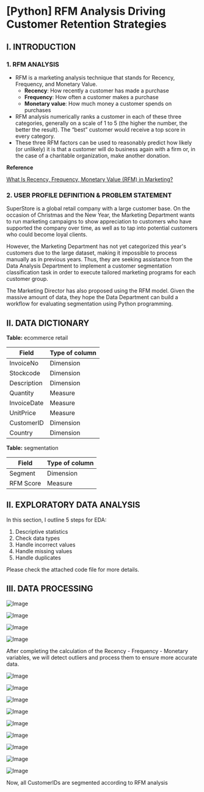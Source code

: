 # [Python] RFM Analysis Driving Customer Retention Strategies
## **I. INTRODUCTION**

### **1. RFM ANALYSIS**

- RFM is a marketing analysis technique that stands for Recency, Frequency, and Monetary Value.
    - **Recency**: How recently a customer has made a purchase
    - **Frequency**: How often a customer makes a purchase
    - **Monetary value**: How much money a customer spends on purchases
- RFM analysis numerically ranks a customer in each of these three categories, generally on a scale of 1 to 5 (the higher the number, the better the result). The “best” customer would receive a top score in every category.
- These three RFM factors can be used to reasonably predict how likely (or unlikely) it is that a customer will do business again with a firm or, in the case of a charitable organization, make another donation.

**Reference**

[What Is Recency, Frequency, Monetary Value (RFM) in Marketing?](https://www.investopedia.com/terms/r/rfm-recency-frequency-monetary-value.asp)

### 2. **USER PROFILE DEFINITION & PROBLEM STATEMENT**

SuperStore is a global retail company with a large customer base. On the occasion of Christmas and the New Year, the Marketing Department wants to run marketing campaigns to show appreciation to customers who have supported the company over time, as well as to tap into potential customers who could become loyal clients.

However, the Marketing Department has not yet categorized this year's customers due to the large dataset, making it impossible to process manually as in previous years. Thus, they are seeking assistance from the Data Analysis Department to implement a customer segmentation classification task in order to execute tailored marketing programs for each customer group.

The Marketing Director has also proposed using the RFM model. Given the massive amount of data, they hope the Data Department can build a workflow for evaluating segmentation using Python programming.

## **II. DATA DICTIONARY**

**Table:** ecommerce retail

| **Field** | **Type of column** |
| --- | --- |
| InvoiceNo | Dimension |
| Stockcode | Dimension |
| Description | Dimension |
| Quantity | Measure |
| InvoiceDate | Measure |
| UnitPrice | Measure |
| CustomerID | Dimension |
| Country | Dimension |

**Table:** segmentation

| **Field** | **Type of column** |
| --- | --- |
| Segment | Dimension |
| RFM Score | Measure |

## **II. EXPLORATORY DATA ANALYSIS**

In this section, I outline 5 steps for EDA:

1. Descriptive statistics
2. Check data types
3. Handle incorrect values
4. Handle missing values
5. Handle duplicates

Please check the attached code file for more details.

## **III. DATA PROCESSING**

![Image](https://github.com/user-attachments/assets/670a60be-833f-4a5d-9f75-1413d313dd92)

![Image](https://github.com/user-attachments/assets/86da71f1-16c3-475d-838a-12bf887a4970)

![Image](https://github.com/user-attachments/assets/546ef703-4280-4bc0-9fbf-1b1e3f1af61d)

![Image](https://github.com/user-attachments/assets/ffceeb97-3082-4951-8854-1681ef274df9)

After completing the calculation of the Recency - Frequency - Monetary variables, we will detect outliers and process them to ensure more accurate data.

![Image](https://github.com/user-attachments/assets/05bd8a2a-6af5-4560-90a1-4c6b857859fe)

![Image](https://github.com/user-attachments/assets/f0e591a8-b583-416a-ae50-195d25c709f8)

![Image](https://github.com/user-attachments/assets/baef674b-5dd8-4487-9f83-4bc23206c122)

![Image](https://github.com/user-attachments/assets/cd6c8ad4-c296-4496-9504-f3830e398d4b)

![Image](https://github.com/user-attachments/assets/22762e3b-8338-41db-a467-18b4e066e58c)

![Image](https://github.com/user-attachments/assets/9b074e7e-b8cd-43d4-bc6e-0cb484357397)

![Image](https://github.com/user-attachments/assets/3dc7c7d9-4340-4b7c-9d72-85915da63816)

![Image](https://github.com/user-attachments/assets/3ec7f706-e8f4-43b9-9998-d9b69b6ba351)

![Image](https://github.com/user-attachments/assets/879dbd30-4472-48c6-a205-3bb869b9dc39)

Now, all CustomerIDs are segmented according to RFM analysis
